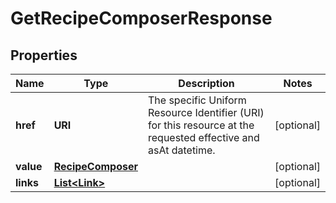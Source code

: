

# GetRecipeComposerResponse


## Properties

| Name | Type | Description | Notes |
|------------ | ------------- | ------------- | -------------|
|**href** | **URI** | The specific Uniform Resource Identifier (URI) for this resource at the requested effective and asAt datetime. |  [optional] |
|**value** | [**RecipeComposer**](RecipeComposer.md) |  |  [optional] |
|**links** | [**List&lt;Link&gt;**](Link.md) |  |  [optional] |




